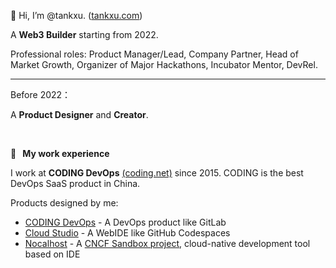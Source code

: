 👋 Hi, I’m @tankxu. ([tankxu.com](https://tankxu.com))

A **Web3 Builder** starting from 2022.

Professional roles: Product Manager/Lead, Company Partner, Head of Market Growth, Organizer of Major Hackathons, Incubator Mentor, DevRel.

-----

Before 2022：

A **Product Designer** and **Creator**.

<br/>

🎼    **My work experience**

I work at **CODING DevOps** [(coding.net)](https://coding.net) since 2015. CODING is the best DevOps SaaS product in China.

Products designed by me:
- [CODING DevOps](https://coding.net) - A DevOps product like GitLab
- [Cloud Studio](https://cloudstudio.net) - A WebIDE like GitHub Codespaces
- [Nocalhost](nocalhost.dev) - A [CNCF Sandbox project](https://www.cncf.io/projects/nocalhost/), cloud-native development tool based on IDE



